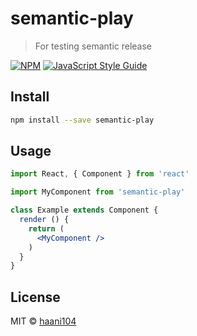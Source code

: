 # semantic-play

> For testing semantic release

[![NPM](https://img.shields.io/npm/v/semantic-play.svg)](https://www.npmjs.com/package/semantic-play) [![JavaScript Style Guide](https://img.shields.io/badge/code_style-standard-brightgreen.svg)](https://standardjs.com)

## Install

```bash
npm install --save semantic-play
```

## Usage

```jsx
import React, { Component } from 'react'

import MyComponent from 'semantic-play'

class Example extends Component {
  render () {
    return (
      <MyComponent />
    )
  }
}
```

## License

MIT © [haani104](https://github.com/haani104)
